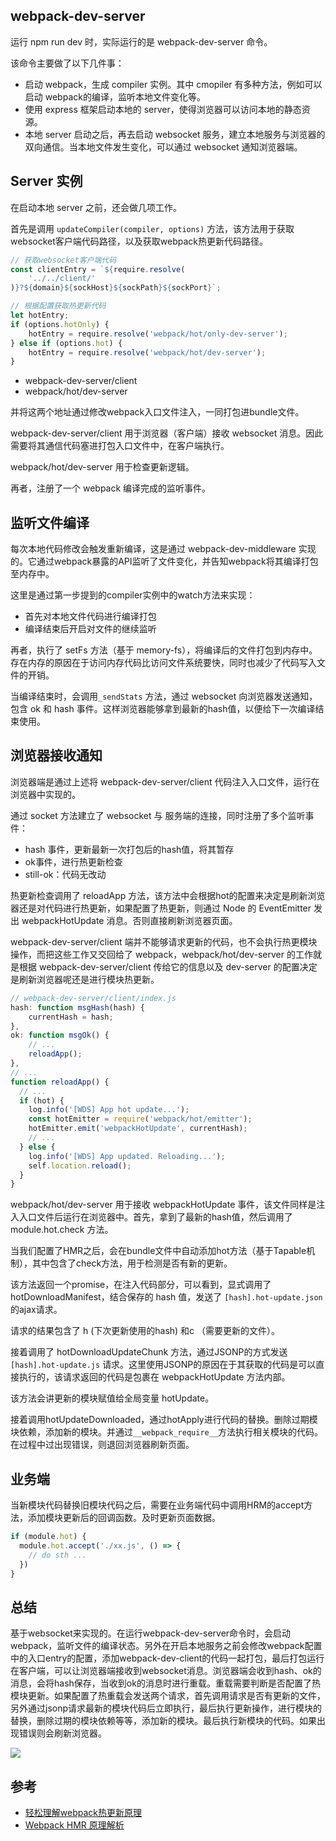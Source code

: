 ## webpack-dev-server

运行 npm run dev 时，实际运行的是 webpack-dev-server 命令。

该命令主要做了以下几件事：

+ 启动 webpack，生成 compiler 实例。其中 cmopiler 有多种方法，例如可以启动 webpack的编译，监听本地文件变化等。
+ 使用 express 框架启动本地的 server，使得浏览器可以访问本地的静态资源。
+ 本地 server 启动之后，再去启动 websocket 服务，建立本地服务与浏览器的双向通信。当本地文件发生变化，可以通过 websocket 通知浏览器端。

## Server 实例

在启动本地 server 之前，还会做几项工作。

首先是调用 `updateCompiler(compiler, options)` 方法，该方法用于获取websocket客户端代码路径，以及获取webpack热更新代码路径。

```js
// 获取websocket客户端代码
const clientEntry = `${require.resolve(
    '../../client/'
)}?${domain}${sockHost}${sockPath}${sockPort}`;

// 根据配置获取热更新代码
let hotEntry;
if (options.hotOnly) {
    hotEntry = require.resolve('webpack/hot/only-dev-server');
} else if (options.hot) {
    hotEntry = require.resolve('webpack/hot/dev-server');
}
```

+ webpack-dev-server/client
+ webpack/hot/dev-server

并将这两个地址通过修改webpack入口文件注入，一同打包进bundle文件。

webpack-dev-server/client 用于浏览器（客户端）接收 websocket 消息。因此需要将其通信代码塞进打包入口文件中，在客户端执行。

webpack/hot/dev-server 用于检查更新逻辑。

再者，注册了一个 webpack 编译完成的监听事件。

## 监听文件编译

每次本地代码修改会触发重新编译，这是通过 webpack-dev-middleware 实现的。它通过webpack暴露的API监听了文件变化，并告知webpack将其编译打包至内存中。

这里是通过第一步提到的compiler实例中的watch方法来实现：

+ 首先对本地文件代码进行编译打包
+ 编译结束后开启对文件的继续监听

再者，执行了 setFs 方法（基于 memory-fs），将编译后的文件打包到内存中。存在内存的原因在于访问内存代码比访问文件系统要快，同时也减少了代码写入文件的开销。

当编译结束时，会调用`_sendStats` 方法，通过 websocket 向浏览器发送通知，包含 ok 和 hash 事件。这样浏览器能够拿到最新的hash值，以便给下一次编译结束使用。

## 浏览器接收通知

浏览器端是通过上述将 webpack-dev-server/client 代码注入入口文件，运行在浏览器中实现的。

通过 socket 方法建立了 websocket 与 服务端的连接，同时注册了多个监听事件：

+ hash 事件，更新最新一次打包后的hash值，将其暂存
+ ok事件，进行热更新检查
+ still-ok：代码无改动

热更新检查调用了 reloadApp 方法，该方法中会根据hot的配置来决定是刷新浏览器还是对代码进行热更新，如果配置了热更新，则通过 Node 的 EventEmitter 发出 webpackHotUpdate 消息。否则直接刷新浏览器页面。

webpack-dev-server/client 端并不能够请求更新的代码，也不会执行热更模块操作，而把这些工作又交回给了 webpack，webpack/hot/dev-server 的工作就是根据 webpack-dev-server/client 传给它的信息以及 dev-server 的配置决定是刷新浏览器呢还是进行模块热更新。

```js
// webpack-dev-server/client/index.js
hash: function msgHash(hash) {
    currentHash = hash;
},
ok: function msgOk() {
    // ...
    reloadApp();
},
// ...
function reloadApp() {
  // ...
  if (hot) {
    log.info('[WDS] App hot update...');
    const hotEmitter = require('webpack/hot/emitter');
    hotEmitter.emit('webpackHotUpdate', currentHash);
    // ...
  } else {
    log.info('[WDS] App updated. Reloading...');
    self.location.reload();
  }
}
```

webpack/hot/dev-server 用于接收 webpackHotUpdate 事件，该文件同样是注入入口文件后运行在浏览器中。首先，拿到了最新的hash值，然后调用了 module.hot.check 方法。

当我们配置了HMR之后，会在bundle文件中自动添加hot方法（基于Tapable机制），其中包含了check方法，用于检测是否有新的更新。

该方法返回一个promise，在注入代码部分，可以看到，显式调用了 hotDownloadManifest，结合保存的 hash 值，发送了 `[hash].hot-update.json`的ajax请求。

请求的结果包含了 h (下次更新使用的hash) 和c （需要更新的文件）。

接着调用了 hotDownloadUpdateChunk 方法，通过JSONP的方式发送 `[hash].hot-update.js` 请求。这里使用JSONP的原因在于其获取的代码是可以直接执行的，该请求返回的代码是包裹在 webpackHotUpdate 方法内部。

该方法会讲更新的模块赋值给全局变量 hotUpdate。

接着调用hotUpdateDownloaded，通过hotApply进行代码的替换。删除过期模块依赖，添加新的模块。并通过`__webpack_require__`方法执行相关模块的代码。在过程中过出现错误，则退回浏览器刷新页面。

## 业务端

当新模块代码替换旧模块代码之后，需要在业务端代码中调用HRM的accept方法，添加模块更新后的回调函数。及时更新页面数据。

```js
if (module.hot) {
  module.hot.accept('./xx.js', () => {
    // do sth ...
  })
}
```



## 总结

基于websocket来实现的。在运行webpack-dev-server命令时，会启动webpack，监听文件的编译状态。另外在开启本地服务之前会修改webpack配置中的入口entry的配置，添加webpack-dev-client的代码一起打包，最后打包运行在客户端，可以让浏览器端接收到websocket消息。浏览器端会收到hash、ok的消息，会将hash保存，当收到ok的消息时进行重载。重载需要判断是否配置了热模块更新。如果配置了热重载会发送两个请求，首先调用请求是否有更新的文件，另外通过jsonp请求最新的模块代码后立即执行，最后执行更新操作，进行模块的替换，删除过期的模块依赖等等，添加新的模块。最后执行新模块的代码。如果出现错误则会刷新浏览器。

![](https://pic1.zhimg.com/80/v2-f7139f8763b996ebfa28486e160f6378_720w.jpg)

## 参考

+ [轻松理解webpack热更新原理](https://juejin.im/post/5de0cfe46fb9a071665d3df0)
+ [Webpack HMR 原理解析](https://zhuanlan.zhihu.com/p/30669007)